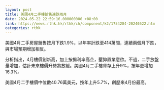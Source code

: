 ```yaml
---
layout: post
title: 美國4月二手樓銷售連跌兩月
date: 2024-05-22 22:59:16.000000000 +08:00
link: https://news.rthk.hk/rthk/ch/component/k2/1754284-20240522.htm
categories: rthk
---
```


美國4月二手房屋銷售按月下跌1.9%，以年率計跌至414萬間，連續兩個月下跌，與市場預期增加相反。

分析指出，4月樓價創新高，加上按揭利率高企，壓抑置業意欲。不過，二手放盤量增加，估計未來樓價升勢將放緩。美國4月二手樓庫存上升9%，按年更增加16.3%。

美國4月二手樓價中位數40.76萬美元，按年上升5.7%，創歷來4月份最高。
